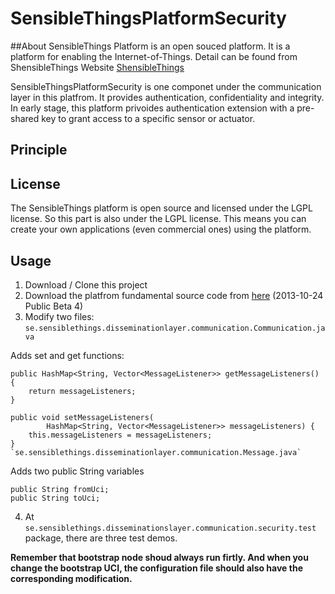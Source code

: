 # SensibleThingsPlatformSecurity
##About
SensibleThings Platform is an open souced platform. It is a platform for enabling the Internet-of-Things. Detail can be found from ShensibleThings Website [ShensibleThings](http://sensiblethings.se)

SensibleThingsPlatformSecurity is one componet under the communication layer in this platfrom. It provides authentication, confidentiality and integrity. In early stage, this platform privoides authentication extension with a pre-shared key to grant access to a specific sensor or actuator.

## Principle



## License
The SensibleThings platform is open source and licensed under the LGPL license. So this part is also under the LGPL license.
This means you can create your own applications (even commercial ones) using the platform.

## Usage
1. Download / Clone this project
2. Download the platfrom fundamental source code from [here](http://sensiblethings.se/files/SensibleThingsPlatformBeta4Source.zip) (2013-10-24 Public Beta 4) 
3. Modify two files:
`se.sensiblethings.disseminationlayer.communication.Communication.java`

Adds set and get functions:

    public HashMap<String, Vector<MessageListener>> getMessageListeners() {
		return messageListeners;
	}
	
	public void setMessageListeners(
			HashMap<String, Vector<MessageListener>> messageListeners) {
		this.messageListeners = messageListeners;
	}
	`se.sensiblethings.disseminationlayer.communication.Message.java`
Adds two public String variables

	public String fromUci;
	public String toUci;

4. At `se.sensiblethings.disseminationslayer.communication.security.test` package, there are three test demos. 

__Remember that bootstrap node shoud always run firtly. And when you change the bootstrap UCI, the configuration file should also have the corresponding modification.__
